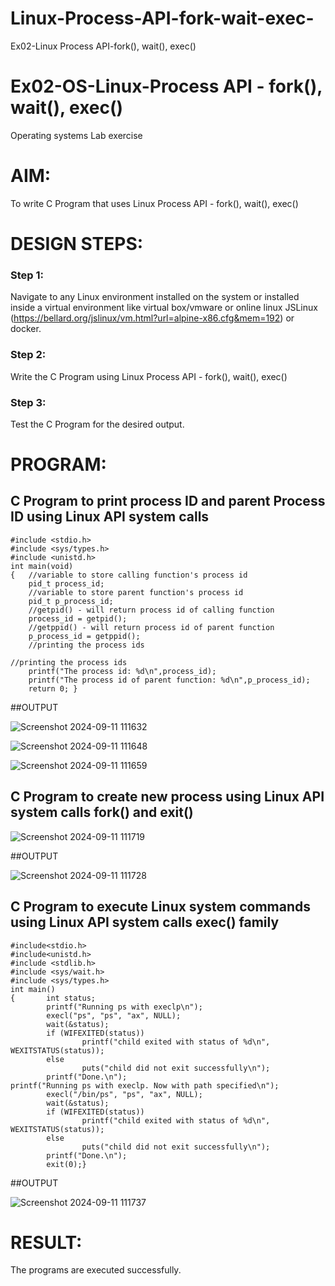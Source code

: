 # Linux-Process-API-fork-wait-exec-
Ex02-Linux Process API-fork(), wait(), exec()
# Ex02-OS-Linux-Process API - fork(), wait(), exec()
Operating systems Lab exercise


# AIM:
To write C Program that uses Linux Process API - fork(), wait(), exec()

# DESIGN STEPS:

### Step 1:

Navigate to any Linux environment installed on the system or installed inside a virtual environment like virtual box/vmware or online linux JSLinux (https://bellard.org/jslinux/vm.html?url=alpine-x86.cfg&mem=192) or docker.

### Step 2:

Write the C Program using Linux Process API - fork(), wait(), exec()

### Step 3:

Test the C Program for the desired output. 

# PROGRAM:

## C Program to print process ID and parent Process ID using Linux API system calls
```
#include <stdio.h>
#include <sys/types.h>
#include <unistd.h>
int main(void)
{	//variable to store calling function's process id
	pid_t process_id;
	//variable to store parent function's process id
	pid_t p_process_id;
	//getpid() - will return process id of calling function
	process_id = getpid();
	//getppid() - will return process id of parent function
	p_process_id = getppid();
	//printing the process ids

//printing the process ids
	printf("The process id: %d\n",process_id);
	printf("The process id of parent function: %d\n",p_process_id);
	return 0; }

```




##OUTPUT


![Screenshot 2024-09-11 111632](https://github.com/user-attachments/assets/7137034a-d025-43aa-ae67-d4de10844633)

![Screenshot 2024-09-11 111648](https://github.com/user-attachments/assets/9c08797b-013d-4a8f-97be-008d55c8f276)

![Screenshot 2024-09-11 111659](https://github.com/user-attachments/assets/5776dc66-3acd-49f7-a23b-1a34113ff3b3)


## C Program to create new process using Linux API system calls fork() and exit()
![Screenshot 2024-09-11 111719](https://github.com/user-attachments/assets/b32a0292-4dc4-4705-81a6-1765032ca6d8)


##OUTPUT


![Screenshot 2024-09-11 111728](https://github.com/user-attachments/assets/ccc162d5-262c-4bcf-bf09-fb4af0867790)






## C Program to execute Linux system commands using Linux API system calls exec() family
```
#include<stdio.h>
#include<unistd.h>
#include <stdlib.h>
#include <sys/wait.h>
#include <sys/types.h>
int main()
{       int status;
        printf("Running ps with execlp\n");
        execl("ps", "ps", "ax", NULL);
        wait(&status);
        if (WIFEXITED(status))
                printf("child exited with status of %d\n", WEXITSTATUS(status));
        else
                puts("child did not exit successfully\n");
        printf("Done.\n");
printf("Running ps with execlp. Now with path specified\n");
        execl("/bin/ps", "ps", "ax", NULL);
        wait(&status);
        if (WIFEXITED(status))
                printf("child exited with status of %d\n", WEXITSTATUS(status));
        else
                puts("child did not exit successfully\n");
        printf("Done.\n");
        exit(0);}

```


























##OUTPUT

![Screenshot 2024-09-11 111737](https://github.com/user-attachments/assets/2ecdb18d-4ab9-4191-9a6d-c80ef02fb9fc)



# RESULT:
The programs are executed successfully.
